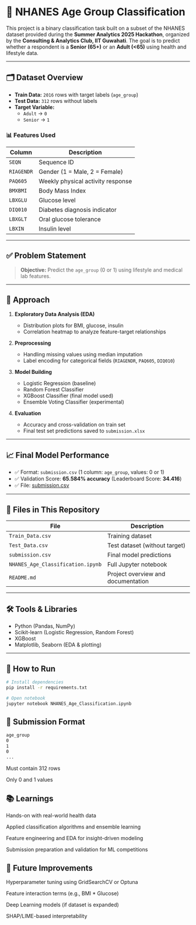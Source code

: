 # 🧠 NHANES Age Group Classification

This project is a binary classification task built on a subset of the NHANES dataset provided during the **Summer Analytics 2025 Hackathon**, organized by the **Consulting & Analytics Club, IIT Guwahati**. The goal is to predict whether a respondent is a **Senior (65+)** or an **Adult (<65)** using health and lifestyle data.

---

## 🗂️ Dataset Overview

- **Train Data:** `2016` rows with target labels (`age_group`)
- **Test Data:** `312` rows without labels
- **Target Variable:**  
  - `Adult` → `0`  
  - `Senior` → `1`

### 📊 Features Used
| Column       | Description |
|--------------|-------------|
| `SEQN`       | Sequence ID |
| `RIAGENDR`   | Gender (1 = Male, 2 = Female) |
| `PAQ605`     | Weekly physical activity response |
| `BMXBMI`     | Body Mass Index |
| `LBXGLU`     | Glucose level |
| `DIQ010`     | Diabetes diagnosis indicator |
| `LBXGLT`     | Oral glucose tolerance |
| `LBXIN`      | Insulin level |

---

## ✅ Problem Statement

> **Objective:** Predict the `age_group` (0 or 1) using lifestyle and medical lab features.

---

## 🧪 Approach

1. **Exploratory Data Analysis (EDA)**
   - Distribution plots for BMI, glucose, insulin
   - Correlation heatmap to analyze feature-target relationships

2. **Preprocessing**
   - Handling missing values using median imputation
   - Label encoding for categorical fields (`RIAGENDR`, `PAQ605`, `DIQ010`)

3. **Model Building**
   - Logistic Regression (baseline)
   - Random Forest Classifier
   - XGBoost Classifier (final model used)
   - Ensemble Voting Classifier (experimental)

4. **Evaluation**
   - Accuracy and cross-validation on train set
   - Final test set predictions saved to `submission.xlsx`

---

## 📈 Final Model Performance

- ✅ Format: `submission.csv` (1 column: `age_group`, values: 0 or 1)
- ✅ Validation Score: **65.584% accuracy** (Leaderboard Score: **34.416**)
- ✅ File: [submission.csv](./submission.xlsx)

---

## 📁 Files in This Repository

| File | Description |
|------|-------------|
| `Train_Data.csv` | Training dataset |
| `Test_Data.csv` | Test dataset (without target) |
| `submission.csv` | Final model predictions |
| `NHANES_Age_Classification.ipynb` | Full Jupyter notebook |
| `README.md` | Project overview and documentation |

---

## 🛠️ Tools & Libraries

- Python (Pandas, NumPy)
- Scikit-learn (Logistic Regression, Random Forest)
- XGBoost
- Matplotlib, Seaborn (EDA & plotting)

---

## 📌 How to Run

```bash
# Install dependencies
pip install -r requirements.txt

# Open notebook
jupyter notebook NHANES_Age_Classification.ipynb
```
## 📌 Submission Format
```bash
age_group
0
1
0
...
```
Must contain 312 rows

Only 0 and 1 values

## 📚 Learnings
Hands-on with real-world health data

Applied classification algorithms and ensemble learning

Feature engineering and EDA for insight-driven modeling

Submission preparation and validation for ML competitions

## 📍 Future Improvements
Hyperparameter tuning using GridSearchCV or Optuna

Feature interaction terms (e.g., BMI * Glucose)

Deep Learning models (if dataset is expanded)

SHAP/LIME-based interpretability
